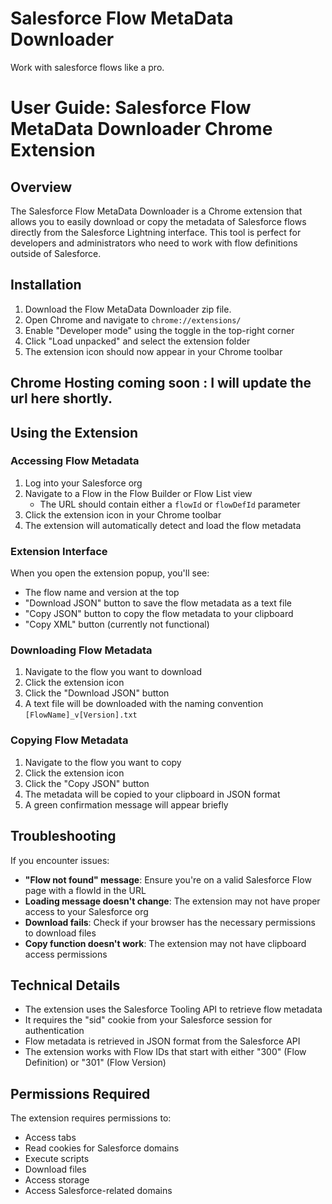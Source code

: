 # Salesforce Flow MetaData Downloader
Work with salesforce flows like a pro.

# User Guide: Salesforce Flow MetaData Downloader Chrome Extension

## Overview

The Salesforce Flow MetaData Downloader is a Chrome extension that allows you to easily download or copy the metadata of Salesforce flows directly from the Salesforce Lightning interface. This tool is perfect for developers and administrators who need to work with flow definitions outside of Salesforce.

## Installation

1. Download the Flow MetaData Downloader zip file.
2. Open Chrome and navigate to `chrome://extensions/`
3. Enable "Developer mode" using the toggle in the top-right corner
4. Click "Load unpacked" and select the extension folder
5. The extension icon should now appear in your Chrome toolbar

## Chrome Hosting coming soon : I will update the url here shortly.

## Using the Extension

### Accessing Flow Metadata

1. Log into your Salesforce org
2. Navigate to a Flow in the Flow Builder or Flow List view
   - The URL should contain either a `flowId` or `flowDefId` parameter
3. Click the extension icon in your Chrome toolbar
4. The extension will automatically detect and load the flow metadata

### Extension Interface

When you open the extension popup, you'll see:
- The flow name and version at the top
- "Download JSON" button to save the flow metadata as a text file
- "Copy JSON" button to copy the flow metadata to your clipboard
- "Copy XML" button (currently not functional)

### Downloading Flow Metadata

1. Navigate to the flow you want to download
2. Click the extension icon
3. Click the "Download JSON" button
4. A text file will be downloaded with the naming convention `[FlowName]_v[Version].txt`

### Copying Flow Metadata

1. Navigate to the flow you want to copy
2. Click the extension icon
3. Click the "Copy JSON" button
4. The metadata will be copied to your clipboard in JSON format
5. A green confirmation message will appear briefly

## Troubleshooting

If you encounter issues:

- **"Flow not found" message**: Ensure you're on a valid Salesforce Flow page with a flowId in the URL
- **Loading message doesn't change**: The extension may not have proper access to your Salesforce org
- **Download fails**: Check if your browser has the necessary permissions to download files
- **Copy function doesn't work**: The extension may not have clipboard access permissions

## Technical Details

- The extension uses the Salesforce Tooling API to retrieve flow metadata
- It requires the "sid" cookie from your Salesforce session for authentication
- Flow metadata is retrieved in JSON format from the Salesforce API
- The extension works with Flow IDs that start with either "300" (Flow Definition) or "301" (Flow Version)

## Permissions Required

The extension requires permissions to:
- Access tabs
- Read cookies for Salesforce domains
- Execute scripts
- Download files
- Access storage
- Access Salesforce-related domains
